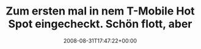 ---
retweeted: false
source: <a href="http://twitter.com" rel="nofollow">Twitter Web Client</a>
entities:
  hashtags:
  - text: argl
    indices:
    - '81'
    - '86'
  symbols: []
  user_mentions: []
  urls: []
display_text_range:
- '0'
- '86'
favorite_count: '0'
id_str: '904974206'
truncated: false
retweet_count: '0'
id: '904974206'
created_at: Sun Aug 31 17:47:22 +0000 2008
favorited: false
full_text: 'Zum ersten mal in nem T-Mobile Hot Spot eingecheckt. Schön flott, aber
  sauteuer. #argl'
lang: de
tags:
- argl
- pesos/twitter
date: '2008-08-31T17:47:22+00:00'
src: https://twitter.com/bascht/status/904974206
original_url: https://twitter.com/bascht/status/904974206
type: twitter_tweet
text: 'Zum ersten mal in nem T-Mobile Hot Spot eingecheckt. Schön flott, aber sauteuer.
  #argl'
title: 'Zum ersten mal in nem T-Mobile Hot Spot eingecheckt. Schön flott, aber '

---